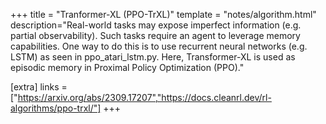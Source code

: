 +++
title = "Tranformer-XL (PPO-TrXL)"
template = "notes/algorithm.html"
description="Real-world tasks may expose imperfect information (e.g. partial observability). Such tasks require an agent to leverage memory capabilities. One way to do this is to use recurrent neural networks (e.g. LSTM) as seen in  ppo_atari_lstm.py. Here, Transformer-XL is used as episodic memory in Proximal Policy Optimization (PPO)."

[extra]
links = ["https://arxiv.org/abs/2309.17207","https://docs.cleanrl.dev/rl-algorithms/ppo-trxl/"]
+++
